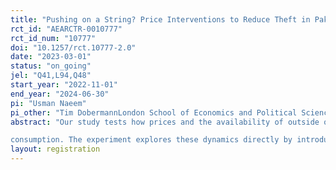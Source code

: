 ```yaml
---
title: "Pushing on a String? Price Interventions to Reduce Theft in Pakistan’s Power Sector"
rct_id: "AEARCTR-0010777"
rct_id_num: "10777"
doi: "10.1257/rct.10777-2.0"
date: "2023-03-01"
status: "on_going"
jel: "Q41,L94,Q48"
start_year: "2022-11-01"
end_year: "2024-06-30"
pi: "Usman Naeem"
pi_other: "Tim DobermannLondon School of Economics and Political Science; Faraz HayatThe University of Chicago; Michael GreenstoneThe University of Chicago; Robin BurgessLondon School of Economics and Political Science"
abstract: "Our study tests how prices and the availability of outside options like off-grid solar alter theft decisions in rural Pakistan. We begin by documenting Pakistan’s highly sophisticated electricity theft landscape. Despite growing government enforcement efforts, households in many areas still steal liberally. They demonstrate complex evasive behaviours such as running assets on different meters, bunching at key tariff thresholds while using illegal lines for excess consumption, or frequently switching between solar and illegal
consumption. The experiment explores these dynamics directly by introducing block-by-block subsidies to measure the price elasticities of demand and theft (unpaid bills and illegal connections). The introduction of block-by-block subsidies enables for more accurate estimation of demand elasticities compared to prevailing estimates that ignore the non-linear tariff structure. We also estimate a novel elasticity of electricity theft with respect to the price. By introducing subsidies, we change the set of relative prices between grid, solar, and illegal connections, enabling us to study the substitution dynamics between these competing technologies for accessing electricity. This study is a product of sustained collaboration with the Government of Pakistan over the past four years. They remain the primary stakeholder and facilitator of this research."
layout: registration
---
```



